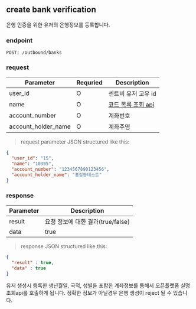 ## create bank verification

은행 인증을 위한 유저의 은행정보를 등록합니다.

### endpoint
<code>POST: /outbound/banks</code><br/>

### request
Parameter | Requried | Description
--------- | ------- | -----------
user_id |O| 센트비 유저 고유 id
name |O| <a href="#remittance-code-info">코드 목록 조회 api</a>
account_number |O| 계좌번호
account_holder_name |O| 계좌주명

> request parameter JSON structured like this:

```json
{
  "user_id": "15",
  "name": "10305",
  "account_number": "1234567890123456",
  "account_holder_name": "홍길동테스트"
}
```

### response
Parameter | Description
--------- | -----------
result | 요청 정보에 대한 결과(true/false)
data | true


> response JSON structured like this:

```json
{
  "result" : true,
  "data" : true 
}
```


<aside class="warning">
유저 생성시 등록한 생년월일, 국적, 성별을 포함한 계좌정보를 통해서 오픈플랫폼 실명조회api를 호출하게 됩니다.
정확한 정보가 아닐경우 은행 생성이 reject 될 수 있습니다.
</aside>





